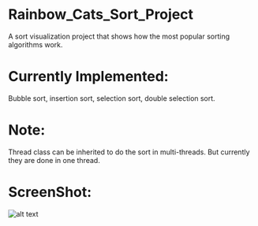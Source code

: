 # Rainbow_Cats_Sort_Project
 A sort visualization project that shows how the most popular sorting algorithms work.
# Currently Implemented:
 Bubble sort, insertion sort, selection sort, double selection sort.
# Note:
 Thread class can be inherited to do the sort in multi-threads. But currently they are done in one thread.
# ScreenShot:
![alt text](https://github.com/UxxHans/Rainbow_Cats_Sort_Project/blob/main/app/src/main/resources/Sort/Illustration.gif)
